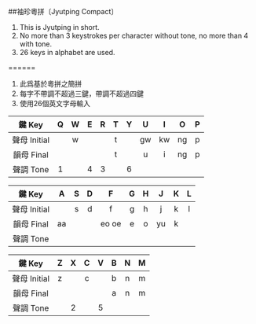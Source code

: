 ##袖珍粵拼〔Jyutping Compact〕

1. This is Jyutping in short.
2. No more than 3 keystrokes per character without tone, no more than 4 with tone.
3. 26 keys in alphabet are used.

======
1. 此爲基於粵拼之簡拼
2. 每字不帶調不超過三鍵，帶調不超過四鍵
3. 使用26個英文字母輸入

| 鍵 Key | Q | W | E | R | T | Y | U | I | O | P |
| :-: | :-: | :-: | :-: | :-: | :-: | :-: | :-: | :-: | :-: | :-: |
| 聲母 Initial | | w | | | t | | gw | kw | ng | p |
| 韻母 Final | | | | | t | | u | i | ng | p |
| 聲調 Tone | 1 | | 4 | 3 | | 6 | | | | |

| 鍵 Key | A | S | D | F | G | H | J | K | L |
| :-: | :-: | :-: | :-: | :-: | :-: | :-: | :-: | :-: | :-: |
| 聲母 Initial | | s | d | f | g | h | j | k | l |
| 韻母 Final | aa | | | eo oe | e | o | yu | k | |
| 聲調 Tone | | | | | | | | | |

| 鍵 Key | Z | X | C | V | B | N | M |
| :-: | :-: | :-: | :-: | :-: | :-: | :-: | :-: |
| 聲母 Initial | z | | c | | b | n | m |
| 韻母 Final | | | | | a | n | m |
| 聲調 Tone | | 2 | | 5 | | | |
